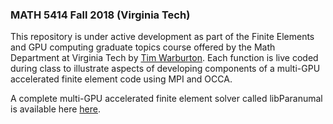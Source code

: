 
### MATH 5414 Fall 2018 (Virginia Tech)

This repository is under active development as part of the Finite Elements and GPU computing graduate topics course offered by the Math Department at Virginia Tech by [Tim Warburton](http://www.paranumal.com). Each function is live coded during class to illustrate aspects of developing components of a multi-GPU accelerated finite element code using MPI and OCCA.

A complete multi-GPU accelerated finite element solver called libParanumal is available here [here](https://github.com/paranumal/libparanumal). 